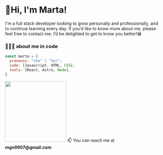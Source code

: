 # 👋Hi, I'm Marta!

I'm a full stack developer looking to grow personally and professionally, and to continue learning every day. If you’d like to know more about me, please feel free to contact me. I’d be delighted to get to know you better!😁 

### 👩🏻‍💻 about me in code
```javascript
const marta = {
  pronouns: "she" | "her",
  code: [Javascript, HTML, CSS],
  tools: [React, Astro, Node],
}
```
<img src="https://media.giphy.com/media/v1.Y2lkPTc5MGI3NjExNnh3ZnhnN21sZjh0Mng2NXh0ZW10OWsxaXMzeXBydmZidmR4cnlyYiZlcD12MV9pbnRlcm5hbF9naWZfYnlfaWQmY3Q9Zw/LHZyixOnHwDDy/giphy.gif" width="200"> 
📫 You can reach me at <b>mgn9907@gmail.com</b>
